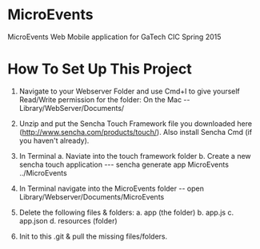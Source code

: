 MicroEvents
===========

MicroEvents Web Mobile application for GaTech CIC Spring 2015

How To Set Up This Project 
===========

1. Navigate to your Webserver Folder and use Cmd+I to give yourself Read/Write permission for the folder: 
On the Mac -- Library/WebServer/Documents/

2. Unzip and put the Sencha Touch Framework file you downloaded here (http://www.sencha.com/products/touch/). Also install Sencha Cmd (if you haven't already).

3. In Terminal 
	a. Naviate into the touch framework folder
	b. Create a new sencha touch application --- sencha generate app MicroEvents ../MicroEvents

4. In Terminal navigate into the MicroEvents folder -- open Library/Webserver/Documents/MicroEvents

5. Delete the following files & folders: 
	a. app (the folder)
	b. app.js
	c. app.json
	d. resources (folder)

6. Init to this .git & pull the missing files/folders. 
